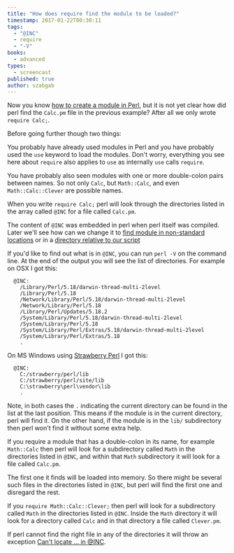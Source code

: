 ```yaml
---
title: "How does require find the module to be loaded?"
timestamp: 2017-01-22T00:30:11
tags:
  - "@INC"
  - require
  - "-V"
books:
  - advanced
types:
  - screencast
published: true
author: szabgab
---
```



Now you know [how to create a module in Perl](/modules), but it is not yet clear how did perl find the `Calc.pm`
file in the previous example? After all we only wrote `require Calc;`.


<slidecast file="advanced-perl/libraries-and-modules/require-at-inc"  youtube="ZDLkN2kCx2Y" />


Before going further though two things:

You probably have already used modules in Perl and you have probably used the `use` keyword to load the
modules. Don't worry, everything you see here about `require` also applies to `use` as internally `use`
calls `require`.

You have probably also seen modules with one or more double-colon pairs between names. So not only `Calc`, but
`Math::Calc`, and even `Math::Calc::Clever` are possible names.

When you write `require Calc;` perl will look through the directories listed in the array called `@INC`
for a file called `Calc.pm`.

The content of `@INC` was embedded in perl when perl itself was compiled. Later we'll see how can
we change it to [find module in non-standard locations](/how-to-change-inc-to-find-perl-modules-in-non-standard-locations)
or in a [directory relative to our script](/how-to-add-a-relative-directory-to-inc)

If you'd like to find out what is in `@INC`, you can run `perl -V` on the command line. At the end of the output you will
see the list of directories. For example on OSX I got this:

```
  @INC:
    /Library/Perl/5.18/darwin-thread-multi-2level
    /Library/Perl/5.18
    /Network/Library/Perl/5.18/darwin-thread-multi-2level
    /Network/Library/Perl/5.18
    /Library/Perl/Updates/5.18.2
    /System/Library/Perl/5.18/darwin-thread-multi-2level
    /System/Library/Perl/5.18
    /System/Library/Perl/Extras/5.18/darwin-thread-multi-2level
    /System/Library/Perl/Extras/5.18
    .
```

On MS Windows using [Strawberry Perl](http://strawberryperl.com/) I got this:

```
  @INC:
    C:/strawberry/perl/lib
    C:/strawberry/perl/site/lib
    C:\strawberry\perl\vendor\lib
    .
```

Note, in both cases the `.` indicating the current directory can be found in the list at the last position. This means
if the module is in the current directory, perl will find it. On the other hand, if the module is in the `lib/` subdirectory
then perl won't find it without some extra help.


If you require a module that has a double-colon in its name, for example `Math::Calc` then perl will look for a subdirectory
called `Math` in the directories listed in `@INC`, and within that `Math` subdirectory it will look
for a file called `Calc.pm`.

The first one it finds will be loaded into memory. So there might be several such files in the directories listed in `@INC`,
but perl will find the first one and disregard the rest.

If you `require Math::Calc::Clever;` then perl will look for a subdirectory called `Math` in the directories listed
in `@INC`. Inside the `Math` directory it will look for a directory called `Calc` and in that directory
a file called `Clever.pm`.

If perl cannot find the right file in any of the directories it will throw an exception
[Can't locate ... in @INC](/cant-locate-in-inc).


